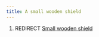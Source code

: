 ```yaml
---
title: A small wooden shield
---
```


1.  REDIRECT [Small wooden shield](Small_wooden_shield "wikilink")